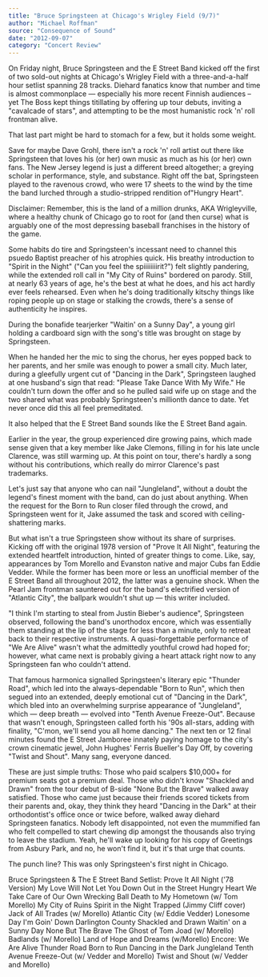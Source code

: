 ```yaml
---
title: "Bruce Springsteen at Chicago's Wrigley Field (9/7)"
author: "Michael Roffman"
source: "Consequence of Sound"
date: "2012-09-07"
category: "Concert Review"
---
```


On Friday night, Bruce Springsteen and the E Street Band kicked off the first of two sold-out nights at Chicago's Wrigley Field with a three-and-a-half hour setlist spanning 28 tracks. Diehard fanatics know that number and time is almost commonplace — especially his more recent Finnish audiences – yet The Boss kept things titillating by offering up tour debuts, inviting a "cavalcade of stars", and attempting to be the most humanistic rock 'n' roll frontman alive.

That last part might be hard to stomach for a few, but it holds some weight.

Save for maybe Dave Grohl, there isn't a rock 'n' roll artist out there like Springsteen that loves his (or her) own music as much as his (or her) own fans. The New Jersey legend is just a different breed altogether; a greying scholar in performance, style, and substance. Right off the bat, Springsteen played to the ravenous crowd, who were 17 sheets to the wind by the time the band lurched through a studio-stripped rendition of"Hungry Heart".

Disclaimer: Remember, this is the land of a million drunks, AKA Wrigleyville, where a healthy chunk of Chicago go to root for (and then curse) what is arguably one of the most depressing baseball franchises in the history of the game.

Some habits do tire and Springsteen's incessant need to channel this psuedo Baptist preacher of his atrophies quick. His breathy introduction to "Spirit in the Night" ("Can you feel the spiiiiiiiirit?") felt slightly pandering, while the extended roll call in "My City of Ruins" bordered on parody. Still, at nearly 63 years of age, he's the best at what he does, and his act hardly ever feels rehearsed. Even when he's doing traditionally kitschy things like roping people up on stage or stalking the crowds, there's a sense of authenticity he inspires.

During the bonafide tearjerker "Waitin' on a Sunny Day", a young girl holding a cardboard sign with the song's title was brought on stage by Springsteen.

When he handed her the mic to sing the chorus, her eyes popped back to her parents, and her smile was enough to power a small city. Much later, during a gleefully urgent cut of "Dancing in the Dark", Springsteen laughed at one husband's sign that read: "Please Take Dance With My Wife." He couldn't turn down the offer and so he pulled said wife up on stage and the two shared what was probably Springsteen's millionth dance to date. Yet never once did this all feel premeditated.

It also helped that the E Street Band sounds like the E Street Band again.

Earlier in the year, the group experienced dire growing pains, which made sense given that a key member like Jake Clemons, filling in for his late uncle Clarence, was still warming up. At this point on tour, there's hardly a song without his contributions, which really do mirror Clarence's past trademarks.

Let's just say that anyone who can nail "Jungleland", without a doubt the legend's finest moment with the band, can do just about anything. When the request for the Born to Run closer filed through the crowd, and Springsteen went for it, Jake assumed the task and scored with ceiling-shattering marks.

But what isn't a true Springsteen show without its share of surprises. Kicking off with the original 1978 version of "Prove It All Night", featuring the extended heartfelt introduction, hinted of greater things to come. Like, say, appearances by Tom Morello and Evanston native and major Cubs fan Eddie Vedder. While the former has been more or less an unofficial member of the E Street Band all throughout 2012, the latter was a genuine shock. When the Pearl Jam frontman sauntered out for the band's electrified version of "Atlantic City", the ballpark wouldn't shut up — this writer included.

"I think I'm starting to steal from Justin Bieber's audience", Springsteen observed, following the band's unorthodox encore, which was essentially them standing at the lip of the stage for less than a minute, only to retreat back to their respective instruments. A quasi-forgettable performance of "We Are Alive" wasn't what the admittedly youthful crowd had hoped for; however, what came next is probably giving a heart attack right now to any Springsteen fan who couldn't attend.

That famous harmonica signalled Springsteen's literary epic "Thunder Road", which led into the always-dependable "Born to Run", which then segued into an extended, deeply emotional cut of "Dancing in the Dark", which bled into an overwhelming surprise appearance of "Jungleland", which — deep breath — evolved into "Tenth Avenue Freeze-Out". Because that wasn't enough, Springsteen called forth his '90s all-stars, adding with finality, "C'mon, we'll send you all home dancing." The next ten or 12 final minutes found the E Street Jamboree innately paying homage to the city's crown cinematic jewel, John Hughes' Ferris Bueller's Day Off, by covering "Twist and Shout". Many sang, everyone danced.

These are just simple truths: Those who paid scalpers $10,000+ for premium seats got a premium deal. Those who didn't know "Shackled and Drawn" from the tour debut of B-side "None But the Brave" walked away satisfied. Those who came just because their friends scored tickets from their parents and, okay, they think they heard "Dancing in the Dark" at their orthodontist's office once or twice before, walked away diehard Springsteen fanatics. Nobody left disappointed, not even the mummified fan who felt compelled to start chewing dip amongst the thousands also trying to leave the stadium. Yeah, he'll wake up looking for his copy of Greetings from Asbury Park, and no, he won't find it, but it's that urge that counts.

The punch line? This was only Springsteen's first night in Chicago.

Bruce Springsteen & The E Street Band Setlist: Prove It All Night ('78 Version) My Love Will Not Let You Down Out in the Street Hungry Heart We Take Care of Our Own Wrecking Ball Death to My Hometown (w/ Tom Morello) My City of Ruins Spirit in the Night Trapped (Jimmy Cliff cover) Jack of All Trades (w/ Morello) Atlantic City (w/ Eddie Vedder) Lonesome Day I'm Goin' Down Darlington County Shackled and Drawn Waitin' on a Sunny Day None But The Brave The Ghost of Tom Joad (w/ Morello) Badlands (w/ Morello) Land of Hope and Dreams (w/Morello) Encore: We Are Alive Thunder Road Born to Run Dancing in the Dark Jungleland Tenth Avenue Freeze-Out (w/ Vedder and Morello) Twist and Shout (w/ Vedder and Morello)
